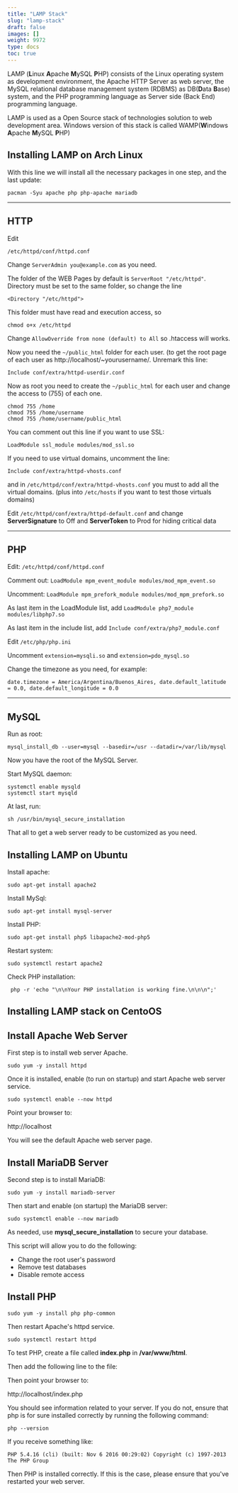 ```yaml
---
title: "LAMP Stack"
slug: "lamp-stack"
draft: false
images: []
weight: 9972
type: docs
toc: true
---
```


LAMP (**L**inux **A**pache **M**ySQL **P**HP) consists of the Linux operating system as development environment, the Apache HTTP Server as web server, the MySQL relational database management system (RDBMS) as DB(**D**ata **B**ase) system, and the PHP programming language as Server side (Back End) programming language.

LAMP is used as a Open Source stack of technologies solution to web development area. Windows version of this stack is called WAMP(**W**indows **A**pache **M**ySQL **P**HP) 

## Installing LAMP on Arch Linux
With this line we will install all the necessary packages in one step, and the last update:

    pacman -Syu apache php php-apache mariadb


--------
**HTTP**
--------

Edit 

`/etc/httpd/conf/httpd.conf`

Change `ServerAdmin you@example.com` as you need.

The folder of the WEB Pages by default is `ServerRoot "/etc/httpd"`. Directory must be set to the same folder, so change the line 

`<Directory "/etc/httpd">`

This folder must have read and execution access, so 

`chmod o+x /etc/httpd`

Change  `AllowOverride from none (default) to All` so .htaccess will works.

Now you need the `~/public_html` folder for each user. (to get the root page of each user as http://localhost/~yourusername/. Unremark this line:

`Include conf/extra/httpd-userdir.conf`

Now as root you need to create the `~/public_html` for each user and change the access to (755) of each one.

    chmod 755 /home
    chmod 755 /home/username
    chmod 755 /home/username/public_html

You can comment out this line if you want to use SSL:

`LoadModule ssl_module modules/mod_ssl.so`

If you need to use virtual domains, uncomment the line:

`Include conf/extra/httpd-vhosts.conf`

and in `/etc/httpd/conf/extra/httpd-vhosts.conf` you must to add all the virtual domains. (plus into `/etc/hosts` if you want to test those virtuals domains)

Edit `/etc/httpd/conf/extra/httpd-default.conf` and change **ServerSignature** to Off and **ServerToken** to Prod for hiding critical data


-------
**PHP**
-------

Edit: `/etc/httpd/conf/httpd.conf`

Comment out: `LoadModule mpm_event_module modules/mod_mpm_event.so`

Uncomment: `LoadModule mpm_prefork_module modules/mod_mpm_prefork.so`

As last item in the LoadModule list, add `LoadModule php7_module modules/libphp7.so`

As last item in the include list, add `Include conf/extra/php7_module.conf`


Edit `/etc/php/php.ini`

Uncomment `extension=mysqli.so` and `extension=pdo_mysql.so`

Change the timezone as you need, for example:
 
`date.timezone = America/Argentina/Buenos_Aires, date.default_latitude = 0.0, date.default_longitude = 0.0`


---------
**MySQL**
---------

Run as root:

`mysql_install_db --user=mysql --basedir=/usr --datadir=/var/lib/mysql`

Now you have the root of the MySQL Server.

Start MySQL daemon:

    systemctl enable mysqld
    systemctl start mysqld

At last, run:

`sh /usr/bin/mysql_secure_installation`


That all to get a web server ready to be customized as you need.


## Installing LAMP on Ubuntu
Install apache:

    sudo apt-get install apache2

Install MySql:

    sudo apt-get install mysql-server

Install PHP:

    sudo apt-get install php5 libapache2-mod-php5

Restart system:

    sudo systemctl restart apache2

Check PHP installation:

     php -r 'echo "\n\nYour PHP installation is working fine.\n\n\n";'

## Installing LAMP stack on CentoOS
## Install Apache Web Server
First step is to install web server Apache.

`sudo yum -y install httpd`

Once it is installed, enable (to run on startup) and start Apache web server service.

`sudo systemctl enable --now httpd`

Point your browser to:

http://localhost

You will see the default Apache web server page.

## Install MariaDB Server

Second step is to install MariaDB:

`sudo yum -y install mariadb-server`

Then start and enable (on startup) the MariaDB server: 

`sudo systemctl enable --now mariadb`

As needed, use **mysql_secure_installation** to secure your database. 

This script will allow you to do the following:
- Change the root user's password
- Remove test databases
- Disable remote access

## Install PHP 

`sudo yum -y install php php-common`

Then restart Apache's httpd service. 

`sudo systemctl restart httpd`

To test PHP, create a file called **index.php** in **/var/www/html**.

Then add the following line to the file:

<?php phpinfo(); ?>

Then point your browser to:

http://localhost/index.php

You should see information related to your server. If you do not, ensure that php is for sure installed correctly by running the following command:

`php --version`

If you receive something like:

`PHP 5.4.16 (cli) (built: Nov 6 2016 00:29:02)
Copyright (c) 1997-2013 The PHP Group`

Then PHP is installed correctly. If this is the case, please ensure that you've restarted your web server.



